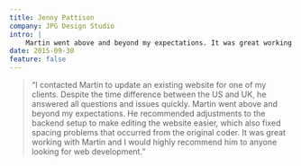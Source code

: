 ```yaml
---
title: Jenny Pattison
company: JPG Design Studio
intro: |
    Martin went above and beyond my expectations. It was great working with Martin and I would highly recommend him.
date: 2015-09-30
feature: false
---
```


> “I contacted Martin to update an existing website for one of my clients. Despite the time difference between the US and UK, he answered all questions and issues quickly. Martin went above and beyond my expectations. He recommended adjustments to the backend setup to make editing the website easier, which also fixed spacing problems that occurred from the original coder. It was great working with Martin and I would highly recommend him to anyone looking for web development.”
